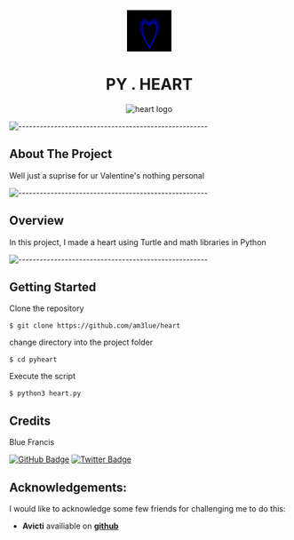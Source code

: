 <p align="center"> 
  <img src="Assets/Heart.png" alt="heart logo" width="80px" height="80px">
</p>
<h1 align="center"> PY . HEART </h1>

<p align="center"> 
  <img src="Assets/screenshot.gif" alt="heart logo" >
</p>

![-----------------------------------------------------](https://raw.githubusercontent.com/andreasbm/readme/master/assets/lines/rainbow.png)

<!-- ABOUT THE PROJECT -->
<h2 id="about-the-project"> About The Project</h2>

<p align="justify"> 
  Well just a suprise for ur Valentine's nothing personal

![-----------------------------------------------------](https://raw.githubusercontent.com/andreasbm/readme/master/assets/lines/rainbow.png)

<!-- OVERVIEW -->
<h2 id="overview">Overview</h2>

<p align="justify"> 
  In this project, I made a heart using Turtle and math libraries in Python
</p>

![-----------------------------------------------------](https://raw.githubusercontent.com/andreasbm/readme/master/assets/lines/rainbow.png)


<!-- GETTING STARTED -->
<h2 id="getting-started">Getting Started</h2>

<p>Clone the repository</p>
<pre><code>$ git clone https://github.com/am3lue/heart</code></pre>

<p>change directory into the project folder</p>
<pre><code>$ cd pyheart</code></pre>

<p>Execute the script</p>
<pre><code>$ python3 heart.py</code></pre>



<!-- CREDITS -->
<h2 id="credits">Credits</h2>

Blue Francis

[![GitHub Badge](https://img.shields.io/badge/GitHub-100000?style=for-the-badge&logo=github&logoColor=white)](https://github.com/am3lue)
[![Twitter Badge](https://img.shields.io/badge/Twitter-1DA1F2?style=for-the-badge&logo=twitter&logoColor=white)](https://twitter.com/am3lue)


## Acknowledgements:

I would like to acknowledge some few friends for challenging me to do this:

- **Avicti** availiable on [**github**](https://github.com/avict18/)
